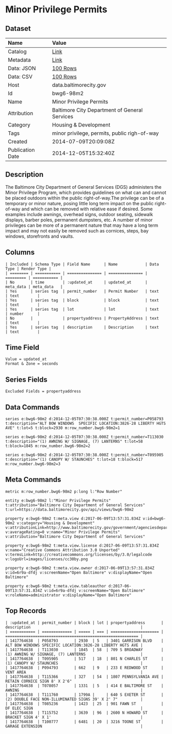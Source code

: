 # Minor Privilege Permits

## Dataset

| Name | Value |
| :--- | :---- |
| Catalog | [Link](https://catalog.data.gov/dataset/minor-privilege-permits-88139) |
| Metadata | [Link](https://data.baltimorecity.gov/api/views/bwg6-98m2) |
| Data: JSON | [100 Rows](https://data.baltimorecity.gov/api/views/bwg6-98m2/rows.json?max_rows=100) |
| Data: CSV | [100 Rows](https://data.baltimorecity.gov/api/views/bwg6-98m2/rows.csv?max_rows=100) |
| Host | data.baltimorecity.gov |
| Id | bwg6-98m2 |
| Name | Minor Privilege Permits |
| Attribution | Baltimore City Department of General Services |
| Category | Housing & Development |
| Tags | minor privilege, permits, public righ-of-way |
| Created | 2014-07-09T20:09:08Z |
| Publication Date | 2014-12-05T15:32:40Z |

## Description

The Baltimore City Department of General Services (DGS) administers the Minor Privilege Program, which provides guidelines on what can and cannot be placed outdoors within the public right-of-way.The privilege can be of a temporary or minor nature, posing little long term impact on the public right-of-way and which can be removed with relative ease if desired. Some examples include awnings, overhead signs, outdoor seating, sidewalk displays, barber poles, permanent dumpsters, etc. A number of minor privileges can be more of a permanent nature that may have a long term impact and may not easily be removed such as cornices, steps, bay windows, storefronts and vaults.

## Columns

```ls
| Included | Schema Type | Field Name      | Name            | Data Type | Render Type |
| ======== | =========== | =============== | =============== | ========= | =========== |
| No       | time        | :updated_at     | updated_at      | meta_data | meta_data   |
| Yes      | series tag  | permit_number   | Permit Number   | text      | text        |
| Yes      | series tag  | block           | block           | text      | text        |
| Yes      | series tag  | lot             | lot             | text      | number      |
| No       |             | propertyaddress | PropertyAddress | text      | text        |
| Yes      | series tag  | description     | Description     | text      | text        |
```

## Time Field

```ls
Value = updated_at
Format & Zone = seconds
```

## Series Fields

```ls
Excluded Fields = propertyaddress
```

## Data Commands

```ls
series e:bwg6-98m2 d:2014-12-05T07:30:38.000Z t:permit_number=P058793 t:description="ALT BOW WINDOWS  SPECIFIC LOCATION:3826-28 LIBERTY HGTS AVE" t:lot=5 t:block=2930 m:row_number.bwg6-98m2=1

series e:bwg6-98m2 d:2014-12-05T07:30:38.000Z t:permit_number=T113030 t:description="(1) AWNING W/ SIGNAGE, (7) LANTERNS" t:lot=58 t:block=1845 m:row_number.bwg6-98m2=2

series e:bwg6-98m2 d:2014-12-05T07:30:38.000Z t:permit_number=T095905 t:description="(1) CANOPY W/ STAUNCHES" t:lot=18 t:block=517 m:row_number.bwg6-98m2=3
```

## Meta Commands

```ls
metric m:row_number.bwg6-98m2 p:long l:"Row Number"

entity e:bwg6-98m2 l:"Minor Privilege Permits" t:attribution="Baltimore City Department of General Services" t:url=https://data.baltimorecity.gov/api/views/bwg6-98m2

property e:bwg6-98m2 t:meta.view d:2017-06-09T13:57:31.834Z v:id=bwg6-98m2 v:category="Housing & Development" v:attributionLink=http://www.baltimorecity.gov/government/agenciesdepartments/generalservices/minorprivilege.aspx v:averageRating=0 v:name="Minor Privilege Permits" v:attribution="Baltimore City Department of General Services"

property e:bwg6-98m2 t:meta.view.license d:2017-06-09T13:57:31.834Z v:name="Creative Commons Attribution 3.0 Unported" v:termsLink=http://creativecommons.org/licenses/by/3.0/legalcode v:logoUrl=images/licenses/cc30by.png

property e:bwg6-98m2 t:meta.view.owner d:2017-06-09T13:57:31.834Z v:id=6r9a-dfdj v:screenName="Open Baltimore" v:displayName="Open Baltimore"

property e:bwg6-98m2 t:meta.view.tableauthor d:2017-06-09T13:57:31.834Z v:id=6r9a-dfdj v:screenName="Open Baltimore" v:roleName=administrator v:displayName="Open Baltimore"
```

## Top Records

```ls
| :updated_at | permit_number | block | lot | propertyaddress       | description                                                | 
| =========== | ============= | ===== | === | ===================== | ========================================================== | 
| 1417764638  | P058793       | 2930  | 5   | 3401 GARRISON BLVD    | ALT BOW WINDOWS SPECIFIC LOCATION:3826-28 LIBERTY HGTS AVE | 
| 1417764638  | T113030       | 1845  | 58  | 709 S BROADWAY        | (1) AWNING W/ SIGNAGE, (7) LANTERNS                        | 
| 1417764638  | T095905       | 517   | 18  | 801 N CHARLES ST      | (1) CANOPY W/ STAUNCHES                                    | 
| 1417764638  | P094793       | 662   | 9   | 233 E REDWOOD ST      | VENT AREA                                                  | 
| 1417764638  | T115366       | 327   | 54  | 1807 PENNSYLVANIA AVE | RETAIN CORNICE SIGN 8' X 2'6"                              | 
| 1417764638  | T078057       | 1331  | 5   | 414 E BALTIMORE ST    | AWNING                                                     | 
| 1417764638  | T111760       | 1799A |     | 640 S EXETER ST       | (2) DOUBLE FACE NON-ILLUMINATED SIGNS 39' X 2' 7"          | 
| 1417764638  | T085236       | 1423  | 25  | 901 FAWN ST           | DF ELEC SIGN                                               | 
| 1417764638  | T115752       | 3639  | 96  | 2600 N HOWARD ST      | BRACKET SIGN 4' X 1'                                       | 
| 1417764638  | T100777       | 6481  | 20  | 3216 TOONE ST         | GARAGE EXTENSION                                           | 
```